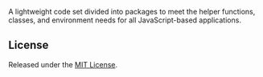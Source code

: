 A lightweight code set divided into packages to meet the helper functions, classes, and environment needs for all JavaScript-based applications.

## License 

Released under the [MIT License](http://www.opensource.org/licenses/mit-license.php).